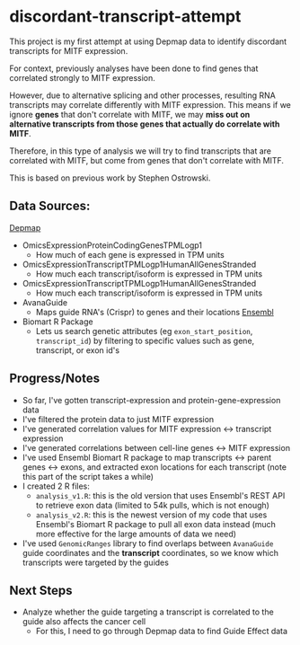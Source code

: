# discordant-transcript-attempt

This project is my first attempt at using Depmap data to identify discordant transcripts for MITF expression.

For context, previously analyses have been done to find genes that correlated strongly to MITF expression.

However, due to alternative splicing and other processes, resulting RNA transcripts may correlate differently with MITF expression. This means if we ignore **genes** that don't correlate with MITF, we may **miss out on alternative transcripts from those genes that actually do correlate with MITF**.

Therefore, in this type of analysis we will try to find transcripts that are correlated with MITF, but come from genes that don't correlate with MITF.

This is based on previous work by Stephen Ostrowski.


## Data Sources:
[Depmap](https://depmap.org/portal/data_page/?tab=currentRelease)
- OmicsExpressionProteinCodingGenesTPMLogp1
  * How much of each gene is expressed in TPM units
- OmicsExpressionTranscriptTPMLogp1HumanAllGenesStranded
  * How much each transcript/isoform is expressed in TPM units
- OmicsExpressionTranscriptTPMLogp1HumanAllGenesStranded
  * How much each transcript/isoform is expressed in TPM units
- AvanaGuide
  * Maps guide RNA's (Crispr) to genes and their locations 
[Ensembl](https://useast.ensembl.org/info/data/biomart/biomart_r_package.html)
- Biomart R Package
  * Lets us search genetic attributes (eg `exon_start_position`, `transcript_id`) by filtering to specific values such as gene, transcript, or exon id's


## Progress/Notes
- So far, I've gotten transcript-expression and protein-gene-expression data
- I've filtered the protein data to just MITF expression
- I've generated correlation values for MITF expression <-> transcript expression
- I've generated correlations between cell-line genes <-> MITF expression
- I've used Ensembl Biomart R package to map transcripts <-> parent genes <-> exons, and extracted exon locations for each transcript (note this part of the script takes a while)
- I created 2 R files:
  * `analysis_v1.R`: this is the old version that uses Ensembl's REST API to retrieve exon data (limited to 54k pulls, which is not enough)
  * `analysis_v2.R`: this is the newest version of my code that uses Ensembl's Biomart R package to pull all exon data instead (much more effective for the large amounts of data we need)
- I've used `GenomicRanges` library to find overlaps between `AvanaGuide` guide coordinates and the **transcript** coordinates, so we know which transcripts were targeted by the guides

## Next Steps
- Analyze whether the guide targeting a transcript is correlated to the guide also affects the cancer cell
  * For this, I need to go through Depmap data to find Guide Effect data
